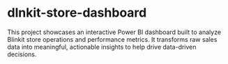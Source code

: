# dlnkit-store-dashboard
This project showcases an interactive Power BI dashboard built to analyze Blinkit store operations and performance metrics. It transforms raw sales data into meaningful, actionable insights to help drive data-driven decisions.
